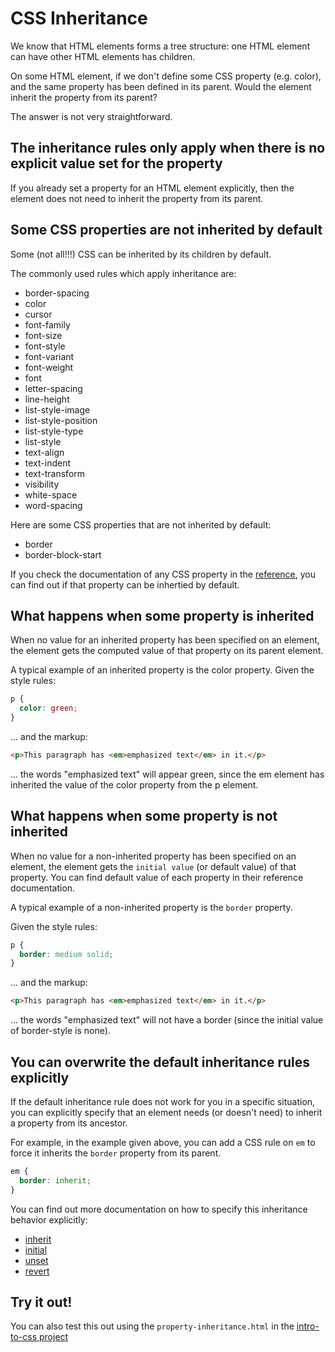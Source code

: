 # CSS Inheritance

We know that HTML elements forms a tree structure: one HTML element can have other HTML elements has children.

On some HTML element, if we don't define some CSS property (e.g. color), and the same property has been defined in its parent. Would the element inherit the property from its parent?

The answer is not very straightforward.

## The inheritance rules only apply when there is no explicit value set for the property

If you already set a property for an HTML element explicitly, then the element does not need to inherit the property from its parent.

## Some CSS properties are not inherited by default

Some (not all!!!) CSS can be inherited by its children by default.

The commonly used rules which apply inheritance are:

- border-spacing
- color
- cursor
- font-family
- font-size
- font-style
- font-variant
- font-weight
- font
- letter-spacing
- line-height
- list-style-image
- list-style-position
- list-style-type
- list-style
- text-align
- text-indent
- text-transform
- visibility
- white-space
- word-spacing

Here are some CSS properties that are not inherited by default:

- border
- border-block-start

If you check the documentation of any CSS property in the [reference](https://developer.mozilla.org/en-US/docs/Web/CSS/Reference), you can find out if that property can be inhertied by default.

## What happens when some property is inherited

When no value for an inherited property has been specified on an element, the element gets the computed value of that property on its parent element.

A typical example of an inherited property is the color property. Given the style rules:

```css
p {
  color: green;
}
```

... and the markup:

```html
<p>This paragraph has <em>emphasized text</em> in it.</p>
```

... the words "emphasized text" will appear green, since the em element has inherited the value of the color property from the p element.

## What happens when some property is not inherited

When no value for a non-inherited property has been specified on an element, the element gets the `initial value` (or default value) of that property. You can find default value of each property in their reference documentation.

A typical example of a non-inherited property is the `border` property.

Given the style rules:

```css
p {
  border: medium solid;
}
```

... and the markup:

```html
<p>This paragraph has <em>emphasized text</em> in it.</p>
```

... the words "emphasized text" will not have a border (since the initial value of border-style is none).

## You can overwrite the default inheritance rules explicitly

If the default inheritance rule does not work for you in a specific situation, you can explicitly specify that an element needs (or doesn't need) to inherit a property from its ancestor.

For example, in the example given above, you can add a CSS rule on `em` to force it inherits the `border` property from its parent.

```css
em {
  border: inherit;
}
```

You can find out more documentation on how to specify this inheritance behavior explicitly:

- [inherit](https://developer.mozilla.org/en-US/docs/Web/CSS/inherit)
- [initial](https://developer.mozilla.org/en-US/docs/Web/CSS/initial)
- [unset](https://developer.mozilla.org/en-US/docs/Web/CSS/unset)
- [revert](https://developer.mozilla.org/en-US/docs/Web/CSS/revert)

## Try it out!

You can also test this out using the `property-inheritance.html` in the [intro-to-css project](https://github.com/thoughtworks-jumpstart/intro-to-css)
